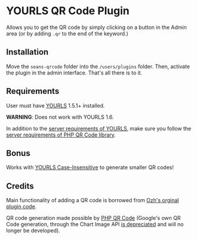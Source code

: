 YOURLS QR Code Plugin
=====================

Allows you to get the QR code by simply clicking on a button in the Admin area (or by adding `.qr` to the end of the keyword.)

Installation
------------

Move the `seans-qrcode` folder into the `/users/plugins` folder. Then, activate the plugin in the admin interface. That's all there is to it.

Requirements
------------

User must have [YOURLS](http://yourls.org/#Install) 1.5.1+ installed.

**WARNING**: Does not work with YOURLS 1.6.

In addition to the [server requirements of YOURLS](http://yourls.org/#requirement), make sure you follow the [server requirements of PHP QR Code library](http://sourceforge.net/p/phpqrcode/code/HEAD/tree/branches/www/1.1.4/INSTALL).

Bonus
-----

Works with [YOURLS Case-Insensitive](https://github.com/seandrickson/YOURLS-Case-Insensitive) to generate smaller QR codes!

Credits
-------

Main functionality of adding a QR code is borrowed from [Ozh's orginal plugin code](https://github.com/YOURLS/YOURLS/wiki/Plugin-%3D-QRCode-ShortURL).

QR code generation made possible by [PHP QR Code](http://phpqrcode.sourceforge.net/) (Google's own QR Code generation, through the Chart Image API [is depreciated](http://googledevelopers.blogspot.com/2012/04/changes-to-deprecation-policies-and-api.html) and will no longer be developed).
